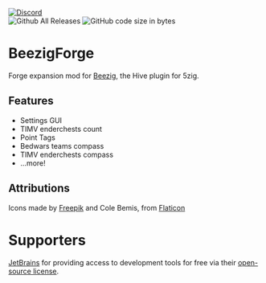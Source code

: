 [![Discord](https://discordapp.com/api/guilds/346695724253184014/embed.png?style=banner2)](http://discord.gg/se7zJsU)  
![Github All Releases](https://img.shields.io/github/downloads/Beezig/BeezigForge/total.svg)
![GitHub code size in bytes](https://img.shields.io/github/languages/code-size/Beezig/BeezigForge.svg)

# BeezigForge
Forge expansion mod for [Beezig](https://github.com/Beezig/Beezig), the Hive plugin for 5zig.

## Features
+ Settings GUI
+ TIMV enderchests count
+ Point Tags
+ Bedwars teams compass
+ TIMV enderchests compass
+ ...more!

## Attributions
Icons made by [Freepik](https://freepik.com) and Cole Bemis, from [Flaticon](https://flaticon.com)

# Supporters
[JetBrains](https://www.jetbrains.com/?from=Beezig) for providing access to development tools for free via their [open-source license](https://www.jetbrains.com/buy/opensource/).
